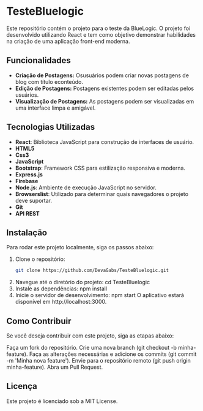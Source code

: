 # TesteBluelogic

Este repositório contém o projeto para o teste da BlueLogic. O projeto foi desenvolvido utilizando React e tem como objetivo demonstrar habilidades na criação de uma aplicação front-end moderna.

## Funcionalidades

- **Criação de Postagens:** Osusuários podem criar novas postagens de blog com título econteúdo.
- **Edição de Postagens:** Postagens existentes podem ser editadas pelos usuários.
- **Visualização de Postagens:** As postagens podem ser visualizadas em uma interface limpa e amigável.

## Tecnologias Utilizadas

- **React**: Biblioteca JavaScript para construção de interfaces de usuário.
- **HTML5**
- **Css3**
- **JavaScript**
- **Bootstrap**: Framework CSS para estilização responsiva e moderna.
- **Express.js**
- **Firebase**
- **Node.js**: Ambiente de execução JavaScript no servidor.
- **Browserslist**: Utilizado para determinar quais navegadores o projeto deve suportar.
- **Git**
- **API REST**

## Instalação

Para rodar este projeto localmente, siga os passos abaixo:

1. Clone o repositório:
   ```bash
   git clone https://github.com/DevaGabs/TesteBluelogic.git
2. Navegue até o diretório do projeto:
    cd TesteBluelogic
3. Instale as dependências:
   npm install
4. Inicie o servidor de desenvolvimento:
   npm start
O aplicativo estará disponível em http://localhost:3000.

## Como Contribuir
Se você deseja contribuir com este projeto, siga as etapas abaixo:

Faça um fork do repositório.
Crie uma nova branch (git checkout -b minha-feature).
Faça as alterações necessárias e adicione os commits (git commit -m 'Minha nova feature').
Envie para o repositório remoto (git push origin minha-feature).
Abra um Pull Request.

## Licença

Este projeto é licenciado sob a MIT License.
